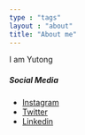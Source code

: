 ```yaml
---
type : "tags"
layout : "about"
title: "About me"
---
```


I am Yutong

##### Social Media
- [Instagram](https://www.instagram.com/binovarghese_)
- [Twitter](https://twitter.com/binovarghese_)
- [Linkedin](https://linkedin.com/in/binovarghese-)
 

